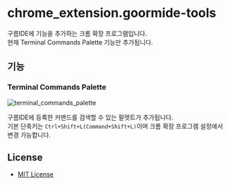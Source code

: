 # chrome_extension.goormide-tools

구름IDE에 기능을 추가하는 크롬 확장 프로그램입니다.  
현재 Terminal Commands Palette 기능만 추가됩니다.

## 기능
### Terminal Commands Palette

![terminal_commands_palette](doc/terminal_commands_palette.gif)

구름IDE에 등록한 커맨드를 검색할 수 있는 팔렛트가 추가됩니다.  
기본 단축키는 `Ctrl+Shift+L(Command+Shift+L)`이며 크롬 확장 프로그램 설정에서 변경 가능합니다.

## License

- [MIT License](LICENSE)